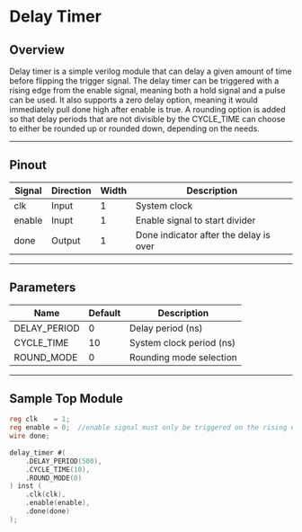 # Delay Timer

## Overview
Delay timer is a simple verilog module that can delay a given amount of time before flipping the trigger signal. The delay timer can be triggered with a rising edge from the enable signal, meaning both a hold signal and a pulse can be used. It also supports a zero delay option, meaning it would immediately pull done high after enable is true. A rounding option is added so that delay periods that are not divisible by the CYCLE_TIME can choose to either be rounded up or rounded down, depending on the needs.

---

## Pinout

| Signal     | Direction | Width | Description                             |
|------------|-----------|-------|-----------------------------------------|
| clk        | Input     | 1     | System clock                            |
| enable     | Inupt     | 1     | Enable signal to start divider          |
| done       | Output    | 1     | Done indicator after the delay is over  |

---

## Parameters
| Name         | Default | Description              |
|--------------|---------|--------------------------|
| DELAY_PERIOD | 0       | Delay period (ns)        |
| CYCLE_TIME   | 10      | System clock period (ns) |
| ROUND_MODE   | 0       | Rounding mode selection  |

---

## Sample Top Module
```verilog
reg clk    = 1;
reg enable = 0;  //enable signal must only be triggered on the rising edge of the clock
wire done;
    
delay_timer #(
    .DELAY_PERIOD(500),
    .CYCLE_TIME(10),
    .ROUND_MODE(0)
) inst (
    .clk(clk),
    .enable(enable),
    .done(done)
);
